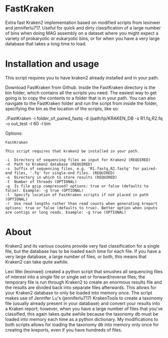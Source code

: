 # FastKraken
Extra fast Kraken2 implementation based on modified scripts from lexinwei and jenniferlu717. Useful for quick and dirty classification of a large number of bins when doing MAG assembly on a dataset where you might expect a variety of prokaryotic or eukaryotic bins, or for when you have a very large database that takes a long time to load. 

# Installation and usage
This script requires you to have kraken2 already installed and in your path.

Download FastKraken from Github. Inside the FastKraken directory is the bin folder, which contains all the scripts you need. The easiest way to get going is to copy the contents to a folder that is in your path. You can also navigate to the FastKraken folder and run the script from inside the folder, specifying the bin as the location of the scripts, like so:

./FastKraken -i folder_of_paired_fastq -d /path/tp/KRAKEN_DB -s R1.fq,R2.fq -o out_test -t 60 -l bin

Options:
```
FastKraken

This script requires that kraken2 be installed in your path.

-i  Directory of sequencing files as input for Kraken2 (REQUIRED)
-d  Path to Kraken2 database (REQUIRED)
-s  Suffix of sequencing files, e.g. 'R1.fastq,R2.fastq' for paired-end files, '.fq' for single-end files. (REQUIRED)
-o  Directory in which to store results (REQUIRED)
-t  Number of threads (OPTIONAL)
-g  Is file gzip compressed? options: true or false (defaults to false). Example: -g true (OPTIONAL)
-l  Specify location of FastKraken scripts if not placed in path (OPTIONAL)
-r  Use read lengths rather than read counts when generating kreport options: true or false (defaults to true). Better option when inputs are contigs or long reads. Example: -g true (OPTIONAL)
```

# About

Kraken2 and its various cousins provide very fast classification for a single file, but the database has to be loaded each time for each file. If you have a very large database, a large number of files, or both, this means that Kraken2 can take quite awhile.

Lexi Wei (lexinwei) created a python script that smushes all sequencing files of interest into a single file or single set or forward/reverse files; the temporary file is run through Kraken2 to create an enormous results file and the results are divided back into separate files afterwards. This allows for your Kraken2 database to only be loaded into memory once. The script makes use of Jennifer Lu's (jenniferlu717) KrakenTools to create a taxonomy file (usually already present in your database) and convert your results into a Kraken report; however, when you have a large number of files that you've classified, this again takes quite awhile because the taxonomy db must be loaded into memory each time as a python dictionary. My modifications to both scripts allows for loading the taxonomy db into memory only once for creating the kreports, even if you have hundreds of files.


